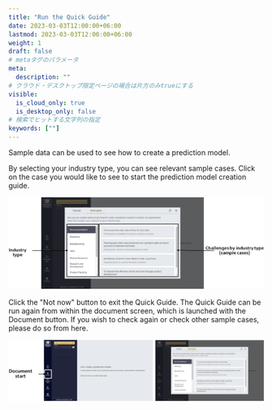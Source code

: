 ```yaml
---
title: "Run the Quick Guide"
date: 2023-03-03T12:00:00+06:00
lastmod: 2023-03-03T12:00:00+06:00
weight: 1
draft: false
# metaタグのパラメータ
meta:
  description: ""
# クラウド・デスクトップ限定ページの場合は片方のみtrueにする
visible:
  is_cloud_only: true
  is_desktop_only: false
# 検索でヒットする文字列の指定
keywords: [""]
---
```


Sample data can be used to see how to create a prediction model.      

By selecting your industry type, you can see relevant sample cases.
Click on the case you would like to see to start the prediction model creation guide. 

![](../../img_en/t_slide124.png)

Click the "Not now" button to exit the Quick Guide.
The Quick Guide can be run again from within the document screen, which is launched with the Document button.
If you wish to check again or check other sample cases, please do so from here.

![](../../img_en/t_slide125.png)


